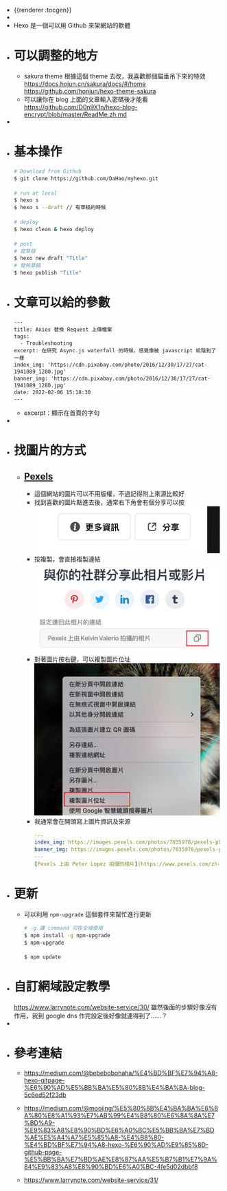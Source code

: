 - {{renderer :tocgen}}
-
- Hexo 是一個可以用 Github 來架網站的軟體
- # 可以調整的地方
  * sakura theme
  	根據這個 theme 去改，我喜歡那個貓垂吊下來的特效
  	https://docs.hojun.cn/sakura/docs/#/home
  	https://github.com/honjun/hexo-theme-sakura
  * 可以讓你在 blog 上面的文章輸入密碼後才能看
   https://github.com/D0n9X1n/hexo-blog-encrypt/blob/master/ReadMe.zh.md
-
- # 基本操作
  ```bash
  # Download from Github
  $ git clone https://github.com/DaHao/myhexo.git
  
  # run at local
  $ hexo s
  $ hexo s --draft // 有草稿的時候
  
  # deploy
  $ hexo clean & hexo deploy
  
  # post
  # 寫草稿
  $ hexo new draft "Title"
  # 發佈草稿
  $ hexo publish "Title"
  ```
- # 文章可以給的參數
  ```
  ---
  title: Axios 替換 Request 上傳檔案
  tags:
    - Troubleshooting
  excerpt: 在研究 Async.js waterfall 的時候，感覺像被 javascript 給陰到了一樣
  index_img: 'https://cdn.pixabay.com/photo/2016/12/30/17/27/cat-1941089_1280.jpg'
  banner_img: 'https://cdn.pixabay.com/photo/2016/12/30/17/27/cat-1941089_1280.jpg'
  date: 2022-02-06 15:18:30
  ---
  ```
	- excerpt：顯示在首頁的字句
-
- # 找圖片的方式
	- ## [Pexels](https://www.pexels.com/zh-tw/)
		- 這個網站的圖片可以不用版權，不過記得附上來源比較好
		- 找到喜歡的圖片點進去後，通常右下角會有個分享可以按
		  ![image.png](../assets/image_1657944295808_0.png)
		- 按複製，會直接複製連結
		  ![image.png](../assets/image_1657944349897_0.png)
		- 對著圖片按右鍵，可以複製圖片位址
		  ![image.png](../assets/image_1657944389303_0.png)
		- 我通常會在開頭寫上圖片資訊及來源
		  ```yaml
		  ---
		  index_img: https://images.pexels.com/photos/7035978/pexels-photo-7035978.jpeg
		  banner_img: https://images.pexels.com/photos/7035978/pexels-photo-7035978.jpeg
		  ---
		  [Pexels 上由 Peter Lopez 拍攝的相片](https://www.pexels.com/zh-tw/photo/7035978/)
		  ```
- # 更新
	- 可以利用 `npm-upgrade` 這個套件來幫忙進行更新
	  ```bash
	  # -g 讓 command 可在全域使用
	  $ npm install -g npm-upgrade
	  $ npm-upgrade
	  
	  $ npm update
	  ```
- # 自訂網域設定教學
  https://www.larrynote.com/website-service/30/
  雖然後面的步驟好像沒有作用，我到 google dns 作完設定後好像就連得到了……？
-
- # 參考連結
  * https://medium.com/@bebebobohaha/%E4%BD%BF%E7%94%A8-hexo-gitpage-%E6%90%AD%E5%BB%BA%E5%80%8B%E4%BA%BA-blog-5c6ed52f23db
  
  * https://medium.com/@moojing/%E5%80%8B%E4%BA%BA%E6%8A%80%E8%A1%93%E7%AB%99%E4%B8%80%E6%8A%8A%E7%BD%A9-%E9%83%A8%E8%90%BD%E6%A0%BC%E5%BB%BA%E7%BD%AE%E5%A4%A7%E5%85%A8-%E4%B8%80-%E4%BD%BF%E7%94%A8-hexo-%E6%90%AD%E9%85%8D-github-page-%E5%BB%BA%E7%BD%AE%E8%87%AA%E5%B7%B1%E7%9A%84%E9%83%A8%E8%90%BD%E6%A0%BC-4fe5d02dbbf8
  
  * https://www.larrynote.com/website-service/31/